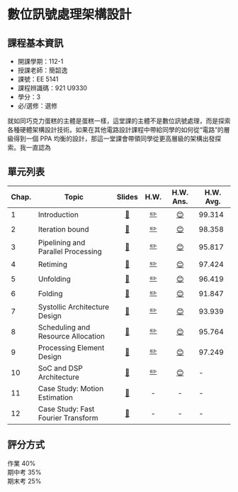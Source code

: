 # 數位訊號處理架構設計
## 課程基本資訊

- 開課學期：112-1
- 授課老師：簡韶逸
- 課號：EE 5141
- 課程辨識碼：921 U9330
- 學分：3
- 必/選修：選修

就如同巧克力蛋糕的主體是蛋糕一樣，這堂課的主體不是數位訊號處理，而是探索各種硬體架構設計技術。如果在其他電路設計課程中帶給同學的如何從“電路”的層級得到一個 PPA 均衡的設計，那這一堂課會帶領同學從更高層級的架構出發探索。我一直認為

## 單元列表

|  Chap.   | Topic  |   Slides   | H.W.  | H.W. Ans.   | H.W. Avg.  |
|  ----  | ----  | :----:  | :----:  | :----:  | ----  |
1 |Introduction| [📝][sl01] | [✏️][hw01] | [😊][ans01] | 99.314 |
2 |Iteration bound| [📝][sl02] | [✏️][hw02] | [😊][ans02] | 98.358 | 
3 |Pipelining and Parallel Processing|[📝][sl03] | [✏️][hw03] | [😊][ans03] | 95.817 |
4 |Retiming|[📝][sl04] | [✏️][hw04] | [😊][ans04] | 97.424 |
5 |Unfolding|[📝][sl05] | [✏️][hw05] | [😊][ans05] | 96.419 |
6 |Folding|[📝][sl06] | [✏️][hw06] | [😊][ans06] | 91.847 |
7 |Systollic Architecture Design|[📝][sl07] | [✏️][hw07] | [😊][ans07] | 93.939 |
8 |Scheduling and Resource Allocation|[📝][sl08] | [✏️][hw08] | [😊][ans08] | 95.764 |
9 |Processing Element Design|[📝][sl09] | [✏️][hw09] | [😊][ans09] | 97.249 |
10 |SoC and DSP Architecture|[📝][sl10] | [✏️][hw10] | [😊][ans10] | - |
11 |Case Study: Motion Estimation| [📝][sl11] | - | - | - |
|12 | Case Study: Fast Fourier Transform | [📝][sl12] | - | - | - |



[sl00]:slides/0_syllabus.pdf
[sl01]:slides/1_introduction.pdf
[sl02]:slides/2_iteration_bound.pdf
[sl03]:slides/3_pipelining_and_parallel_processing.pdf
[sl04]:slides/4_retiming.pdf
[sl05]:slides/5_unfolding.pdf
[sl06]:slides/6_folding.pdf
[sl07]:slides/7_systolic_architecture_design.pdf
[sl08]:slides/8_scheduling_and_resource_allocation.pdf
[sl09]:slides/9_processing_elements_design.pdf
[sl10]:slides/10_SoC_and_DSP_Architecture.pdf
[sl11]:slides/11_hardware_architecture_of_motion_estimation.pdf
[sl12]:slides/12_case_study_FFT.pdf

[hw01]:homework/hw1.pdf
[hw02]:homework/hw2.pdf
[hw03]:homework/hw3.pdf
[hw04]:homework/hw4.pdf
[hw05]:homework/hw5.pdf
[hw06]:homework/hw6.pdf
[hw07]:homework/hw7.pdf
[hw08]:homework/hw8.pdf
[hw09]:homework/hw9.pdf
[hw10]:homework/hw10.pdf

[ans01]:answer/hw1s.pdf
[ans02]:answer/hw2s.pdf
[ans03]:answer/hw3s.pdf
[ans04]:answer/hw4s.pdf
[ans05]:answer/hw5s.pdf
[ans06]:answer/hw6s.pdf
[ans07]:answer/hw7s.pdf
[ans08]:answer/hw8s.pdf
[ans09]:answer/hw9s.pdf
[ans10]:answer/hw10s.pdf


## 評分方式
作業 40%<br/>
期中考 35%<br/>
期末考 25%

